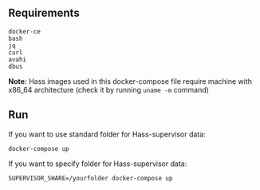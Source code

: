 ## Requirements
```
docker-ce
bash
jq
curl
avahi
dbus
```
**Note:** Hass images used in this docker-compose file require machine with x86_64 architecture (check it by running `uname -m` command)


## Run
If you want to use standard folder for Hass-supervisor data:
```
docker-compose up
```

If you want to specify folder for Hass-supervisor data:
```
SUPERVISOR_SHARE=/yourfolder docker-compose up
```
